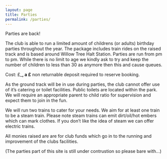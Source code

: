 ```yaml
---
layout: page
title: Parties
permalink: /parties/
---
```


<div class="perex">
  Parties are back!
</div>

The club is able to run a limited amount of childrens (or adults) birthday parties throughout the year. The package includes train rides on the raised track and is based around Willow Tree Halt Station. Parties are run from pm to pm. While there is no limit to age we kindly ask to try and keep the number of children to less than 30 as anymore then this and cause queues. 

Cost: £___, a £__ non returnable deposit required to reserve booking.

As the ground track will be in use during parties, the club cannot offer use of it’s catering or toilet facilities. Public toilets are located within the park. We will require an appropriate parent to child ratio for supervision and expect them to join in the fun.

We will run two trains to cater for your needs. We aim for at least one train to be a steam train. Please note steam trains can emit dirt/oil/hot embers which can mark clothes. If you don’t like the idea of steam we can offer electric trains.

All monies raised are are for club funds which go in to the running and improvement of the clubs facilities.

(The parties part of this site is still under contrustion so please bare with...)


<!---It is with great regret that the Committee have had to make the decision to suspend the running of birthday parties during the 2017 season. This is primarily down to our membership numbers falling in recent years and we felt that we would no longer be able to run the parties in a safe manner with the limited members we have. This decision been a difficult one to make as we know the enjoyment that this brings to the public and to the membership however the safety of all those involved has to be our number one priority.--->

<!---We are always looking to recruit new members to grow our club and we hope that if our membership increases we would be able to run birthday parties in the future. If you or you know of anyone who would like to become a member please [contact our Secretary](/contact) or speak to one of our members at the railway.--->
